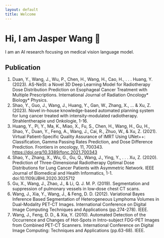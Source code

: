```yaml
---
layout: default
title: Welcome
---
```


# Hi, I am Jasper Wang 👋

I am an AI research focusing on medical vision language model.

## Publication
1.	Duan, Y., Wang, J., Wu, P., Chen, H., Wang, H., Cao, H., . . . Huang, Y. (2023). AS-NeSt: a Novel 3D Deep Learning Model for Radiotherapy Dose Distribution Prediction on Esophageal Cancer Treatment with Multiple Prescriptions. International Journal of Radiation Oncology* Biology* Physics.
2.	Shao, Y., Guo, J., Wang, J., Huang, Y., Gan, W., Zhang, X., ... & Xu, Z. (2023). Novel in-house knowledge-based automated planning system for lung cancer treated with intensity-modulated radiotherapy. Strahlentherapie und Onkologie, 1-16.
3.	Huang, Y., Pi, Y., Ma, K., Miao, X., Fu, S., Chen, H., Wang, H., Gu, H., Shao, Y., Duan, Y., Feng, A., Wang, J., Cai, R., Zhuo, W., & Xu, Z. (2021). Virtual Patient-Specific Quality Assurance of IMRT Using UNet++: Classification, Gamma Passing Rates Prediction, and Dose Difference Prediction. Frontiers in oncology, 11, 700343. https://doi.org/10.3389/fonc.2021.700343
4.	Shao, Y., Zhang, X., Wu, G., Gu, Q., Wang, J., Ying, Y., . . . Xu, Z. (2020). Prediction of Three-Dimensional Radiotherapy Optimal Dose Distributions for Lung Cancer Patients with Asymmetric Network. IEEE Journal of Biomedical and Health Informatics, 1-1. doi:10.1109/JBHI.2020.3025712
5.	Gu, X., Wang, J., Zhao, J., & Li, Q. J. M. P. (2019). Segmentation and suppression of pulmonary vessels in low‐dose chest CT scans.
6.	Wang, J., Xia, Y., Wang, J., & Feng, D. D. (2012). Variational Bayes Inference Based Segmentation of Heterogeneous Lymphoma Volumes in Dual-Modality PET-CT Images. International Conference on Digital Image Computing Techniques and Applications (pp.274-278). IEEE.
7.	Wang, J., Feng, D. D., & Xia, Y. (2010). Automated Detection of the Occurrence and Changes of Hot-Spots in Intro-subject FDG-PET Images from Combined PET-CT Scanners. International Conference on Digital Image Computing: Techniques and Applications (pp.63-68). IEEE.


